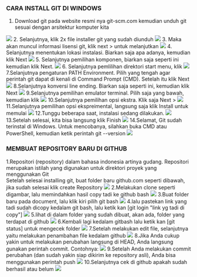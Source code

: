 ### CARA INSTALL GIT DI WINDOWS
1. Download git pada website resmi nya     git-scm.com kemudian unduh git sesuai dengan arsitektur komputer kita
<img src="pict/1.png">
2. Selanjutnya, klik 2x file installer git yang sudah diunduh
<img src="pict/2.jpg">
3. Maka akan muncul informasi lisensi git, klik next > untuk melanjutkan
<img src="pict/3.jpg">
4. Selanjutnya menentukan lokasi instalasi. Biarkan saja apa adanya, kemudian klik Next 
<img src="pict/4.jpg">
5. Selanjutnya pemilihan komponen, biarkan saja seperti ini kemudian klik Next.
<img src="pict/5.jpg">
6. Selanjutnya pemlilihan direktori start menu, klik 
<img src="pict/6.jpg">
7.Selanjutnya pengaturan PATH Environment. Pilih yang tengah agar perintah git dapat di kenali di Command Prompt (CMD). Setelah itu klik Next 
<img src="pict/7.jpg">
8.Selanjutnya konversi line ending. Biarkan saja seperti ini, kemudian klik Next
<img src="pict/8.jpg">
9.Selanjutnya pemilihan emulator terminal. Pilih saja yang bawah, kemudian klik 
<img src="pict/9.jpg">
10.Selanjutnya pemilihan opsi ekstra. Klik saja Next >
<img src="pict/10.jpg">
11.Selanjutnya pemilihan opsi ekspreimental, langsung saja klik Install untuk memulai 
<img src="pict/11.jpg">
12.Tunggu beberapa saat, instalasi sedang dilakukan.
<img src="pict/12.jpg">
13.Setelah selesai, kita bisa langsung klik Finish
<img src="pict/13.jpg">
14.Selamat, Git sudah terinstal di Windows. Untuk mencobanya, silahkan buka CMD atau PowerShell, kemudian ketik perintah git --version
<img src="pict/14.jpg">

### MEMBUAT REPOSITORY BARU DI GITHUB
1.Repositori (repository) dalam bahasa indonesia artinya gudang. Repositori merupakan istilah yang digunakan untuk direktori proyek yang menggunakan Git	
Setelah selesai installing git, buat folder baru github.com seperti dibawah, jika sudah selesai klik create Repository
<img src="pict/15.jpg">
2.Melakukan clone seperti digambar, lalu memindahkan hasil copy tadi ke github bash
<img src="pict/16.jpg">
3.Buat folder baru pada document, lalu klik kiri pilih git bash
<img src="pict/17.jpg">
4.lalu pastekan link yang tadi sudah dicopy kedalam git bash, lalu ketik kan [git login "link yg tadi di copy"]
<img src="pict/18.jpg">
5.lihat di dalam folder yang sudah dibuat, akan ada, folder yang terdapat di github
<img src="pict/19.jpg">
6.Kembali lagi kedalam gitbash lalu ketik kan [git status] untuk mengecek folder
<img src="pict/20.jpg">
7.Setelah melakukan edit file, selanjutnya yaitu melakukan penambahan file kedalam github
<img src="pict/21.jpg">
8.Jika Anda cukup yakin untuk melakukan perubahan langsung di HEAD, Anda langsung gunakan perintah commit. Contohnya:
<img src="pict/22.jpg">
9.Setelah Anda melakukan commit perubahan (dan sudah yakin siap dikirim ke repository asli), Anda bisa menggunakan perintah push
<img src="pict/23.jpg">
10.Selanjutnya cek di github apakah sudah berhasil atau belum
<img src="pict/24.jpg">
